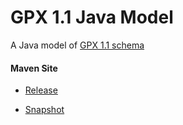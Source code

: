# GPX 1.1 Java Model

A Java model of [GPX 1.1 schema](http://www.topografix.com/GPX/1/1)

#### Maven Site

- [Release](https://bremersee.github.io/gpx-model/index.html)

- [Snapshot](https://nexus.bremersee.org/repository/maven-sites/gpx-model/1.2.0-SNAPSHOT/index.html)
